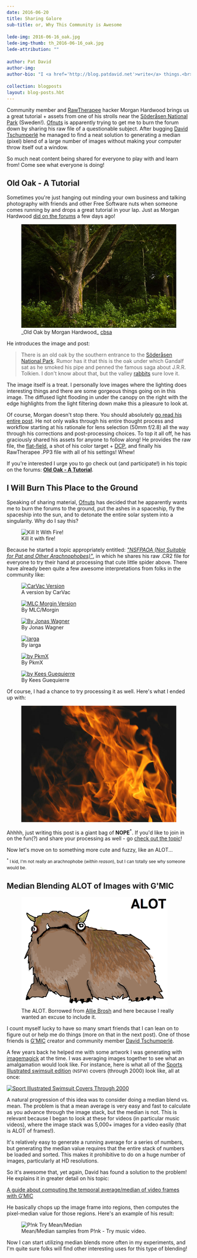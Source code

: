 ```yaml
---
date: 2016-06-20
title: Sharing Galore 
sub-title: or, Why This Community is Awesome

lede-img: 2016-06-16_oak.jpg
lede-img-thumb: th_2016-06-16_oak.jpg
lede-attribution: ""

author: Pat David
author-img: 
author-bio: "I <a href='http://blog.patdavid.net'>write</a> things.<br>I <a href='http://www.flickr.com/photos/patdavid'>photograph</a> things.<br>Sometimes they <a href='https://pixls.us'>meet</a>."

collection: blogposts
layout: blog-posts.hbt
---
```


Community member and [RawTherapee][] hacker Morgan Hardwood brings us a great tutorial + assets from one of his strolls near the [Söderåsen National Park][] (Sweden!). [Ofnuts][] is apparently trying to get me to burn the forum down by sharing his raw file of a questionable subject.  After bugging [David Tschumperlé][] he managed to find a neat solution to generating a median (pixel) blend of a large number of images without making your computer throw itself out a window.

[RawTherapee]: http://www.rawtherapee.com
[Ofnuts]: https://discuss.pixls.us/users/ofnuts/activity
[Söderåsen National Park]: https://en.wikipedia.org/wiki/S%C3%B6der%C3%A5sen_National_Park
[David Tschumperlé]: http://opensource.graphics/
[discuss]: https://discuss.pixls.us
[darktable]: http://www.darktable.org
[made available on Github]: https://github.com/pixlsus/website

So much neat content being shared for everyone to play with and learn from!  Come see what everyone is doing!

<!-- more -->



## Old Oak - A Tutorial

Sometimes you're just hanging out minding your own business and talking photography with friends and other Free Software nuts when someone comes running by and drops a great tutorial in your lap.  Just as Morgan Hardwood [did on the forums][1] a few days ago!

[1]: https://discuss.pixls.us/t/old-oak-a-tutorial/1627

<figure class='big-vid'>
<img src='2016-06-16_oak.jpg' alt='Old Oak by Morgan Hardoowd'>
<figcaption>
_Old Oak by Morgan Hardwood_ <a href='https://creativecommons.org/licenses/by-sa/4.0/' class='cc'>cbsa</a>
</figcaption>
</figure>

He introduces the image and post:

> There is an old oak by the southern entrance to the [Söderåsen National Park](https://en.wikipedia.org/wiki/S%C3%B6der%C3%A5sen_National_Park). Rumor has it that this is the oak under which Gandalf sat as he smoked his pipe and penned the famous saga about J.R.R. Tolkien. I don't know about that, but the valley [rabbits](http://lotr.wikia.com/wiki/Rhosgobel_Rabbits) sure love it.

The image itself is a treat.  I personally love images where the lighting does interesting things and there are some gorgeous things going on in this image.  The diffused light flooding in under the canopy on the right with the edge highlights from the light filtering down make this a pleasure to look at.

Of course, Morgan doesn't stop there.  You should absolutely [go read his entire post][1].  He not only walks through his entire thought process and workflow starting at his rationale for lens selection (50mm f/2.8) all the way through his corrections and post-processing choices. To top it all off, he has graciously shared his assets for anyone to follow along! He provides the raw file, the [flat-field][], a shot of his color target + [DCP][], and finally his RawTherapee .PP3 file with all of his settings!  Whew!

[flat-field]: http://50.87.144.65/~rt/w/index.php?title=Flat_Field
[DCP]: http://www.ludd.ltu.se/~torger/dcamprof.html

If you're interested I urge you to go check out (and participate!) in his topic on the forums: [**Old Oak - A Tutorial**][1].



## I Will Burn This Place to the Ground

Speaking of sharing material, [Ofnuts][] has decided that he apparently wants me to burn the forums to the ground, put the ashes in a spaceship, fly the spaceship into the sun, and to detonate the entire solar system into a singularity.  Why do I say this?

<figure>
<img src='https://discuss.pixls.us/uploads/default/optimized/2X/4/436f016f25eb0a0f857c2cb182bb1ae55ca623ca_1_690x620.jpg' alt='Kill It With Fire!'>
<figcaption>
Kill it with fire!
</figcaption>
</figure>

Because he started a topic appropriately entitled: [_"NSFPAOA (Not Suitable for Pat and Other Arachnophobes)"_][NSFPAOA], in which he shares his raw .CR2 file for everyone to try their hand at processing that cute little spider above. There have already been quite a few awesome interpretations from folks in the community like:

[Ofnuts]: https://discuss.pixls.us/users/ofnuts/
[NSFPAOA]: https://discuss.pixls.us/t/nsfpaoa-not-suitable-for-pat-and-other-arachnophobes/1644

<figure>
<a href='https://discuss.pixls.us/t/nsfpaoa-not-suitable-for-pat-and-other-arachnophobes/1644/3'><img src='https://discuss.pixls.us/uploads/default/optimized/2X/6/6001e6f45f51c2933f7bdbdcc67e39a740bc94d4_1_690x488.jpg' alt='CarVac Version'></a>
<figcaption>
A version by CarVac
</figcaption>
</figure>

<figure>
<a href='https://discuss.pixls.us/t/nsfpaoa-not-suitable-for-pat-and-other-arachnophobes/1644/4'><img src='https://discuss.pixls.us/uploads/default/optimized/2X/d/d1aa2d2f753a9f318e1ff417f97d2e94f2ba7fc4_1_690x492.jpg' alt='MLC Morgin Version'></a>
<figcaption>
By MLC/Morgin
</figcaption>
</figure>

<figure>
<a href='https://discuss.pixls.us/t/nsfpaoa-not-suitable-for-pat-and-other-arachnophobes/1644/9'><img src='https://discuss.pixls.us/uploads/default/original/2X/8/80a4c80facb6d7c677d8bf9a721eb93282c6c1c0.jpg' alt='By Jonas Wagner'></a>
<figcaption>
By Jonas Wagner
</figcaption>
</figure>

<figure>
<a href='https://discuss.pixls.us/t/nsfpaoa-not-suitable-for-pat-and-other-arachnophobes/1644/18'><img src='https://discuss.pixls.us/uploads/default/optimized/2X/3/3ae66bbae7d97c36c153437782225feae10b1411_1_690x565.jpg' alt='iarga'></a>
<figcaption>
By iarga
</figcaption>
</figure>

<figure>
<a href='https://discuss.pixls.us/t/nsfpaoa-not-suitable-for-pat-and-other-arachnophobes/1644/19'><img src='https://discuss.pixls.us/uploads/default/optimized/2X/6/6d27b1ec6e8cb5a8acc64d41039ef3e90a5d2f7b_1_690x460.jpg' alt='by PkmX'></a>
<figcaption>
By PkmX
</figcaption>
</figure>

<figure>
<a href='https://discuss.pixls.us/t/nsfpaoa-not-suitable-for-pat-and-other-arachnophobes/1644/22'><img src='https://discuss.pixls.us/uploads/default/optimized/2X/9/93942c9bb786532c39a4bd47e0832dbb72c5fbbd_1_690x388.jpg' alt='by Kees Guequierre'></a>
<figcaption>
By Kees Guequierre
</figcaption>
</figure>

Of course, I had a chance to try processing it as well.  Here's what I ended up with:

<figure>
<img src='640px-Bonfire_Flames.JPG' alt='Flames'></figure>

Ahhhh, just writing this post is a giant bag of **NOPE**<sup>*</sup>. If you'd like to join in on the fun(?) and share your processing as well - go [check out the topic][NSFPAOA]! 

Now let's move on to something more cute and fuzzy, like an ALOT...

<small><sup>*</sup> I kid, I'm not really an arachnophobe (_within reason_), but I can totally see why someone would be.</small>



## Median Blending ALOT of Images with G'MIC

<figure>
<a href='http://hyperboleandahalf.blogspot.com/2010/04/alot-is-better-than-you-at-everything.html'><img src='ALOT.png' alt='Hyperbole and a Half ALOT'></a>
<figcaption>
The ALOT. Borrowed from <a href='http://hyperboleandahalf.blogspot.com/2010/04/alot-is-better-than-you-at-everything.html'>Allie Brosh</a> and here because I really wanted an excuse to include it.
</figcaption>
</figure>

I count myself lucky to have so many smart friends that I can lean on to figure out or help me do things (more on that in the next post).  One of those friends is [G'MIC][] creator and community member [David Tschumperlé][dtschump].

A few years back he helped me with some artwork I was generating with [imagemagick][] at the time.  I was averaging images together to see what an amalgamation would look like.  For instance, here is what all of the [Sports Illustrated swimsuit edition][si] <small>(NSFW)</small> covers (through 2000) look like, all at once:

<a href="https://www.flickr.com/photos/patdavid/9018489869/in/album-72157630890087884/" title="Sport Illustrated Swimsuit Covers Through 2000"><img src="https://c6.staticflickr.com/4/3767/9018489869_77875a6cc1_c.jpg" width="605" height="800" alt="Sport Illustrated Swimsuit Covers Through 2000"></a>

[G'MIC]: http://gmic.eu
[dtschump]: http://opensource.graphics
[imagemagick]: http://www.imagemagick.org
[si]: http://www.si.com/sports-illustrated/photo/2016/02/13/every-cover-si-swimsuit-edition

A natural progression of this idea was to consider doing a median blend vs. mean.  The problem is that a mean average is very easy and fast to calculate as you advance through the image stack, but the median is not.  This is relevant because I began to look at these for videos (in particular music videos), where the image stack was 5,000+ images for a video easily (that is ALOT of frames!).

It's relatively easy to generate a running average for a series of numbers, but generating the median value requires that the entire stack of numbers be loaded and sorted.  This makes it prohibitive to do on a huge number of images, particularly at HD resolutions.

So it's awesome that, yet again, David has found a solution to the problem!  He explains it in greater detail on his topic:

[A guide about computing the temporal average/median of video frames with G’MIC](https://discuss.pixls.us/t/a-guide-about-computing-the-temporal-average-median-of-video-frames-with-gmic/1566)

He basically chops up the image frame into regions, then computes the pixel-median value for those regions.  Here's an example of his result:

<figure>
<img src='https://discuss.pixls.us/uploads/default/original/2X/e/e5116c80eecb0554b5616f4b73443c40618d198c.jpg' alt='P!nk Try Mean/Median'>
<figcaption>
Mean/Median samples from P!nk - Try music video.
</figcaption>
</figure>

Now I can start utilizing median blends more often in my experiments, and I'm quite sure folks will find other interesting uses for this type of blending!
